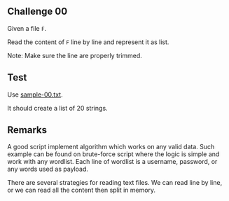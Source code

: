 ## Challenge 00

Given a file `F`.

Read the content of `F` line by line and represent it as list.

Note: Make sure the line are properly trimmed.

## Test

Use [sample-00.txt](resources/sample-00.txt).

It should create a list of 20 strings.

## Remarks

A good script implement algorithm which works on any valid data. Such example can be found on brute-force script where the logic is simple and work with any wordlist. Each line of wordlist is a username, password, or any words used as payload. 

There are several strategies for reading text files. We can read line by line, or we can read all the content then split in memory.